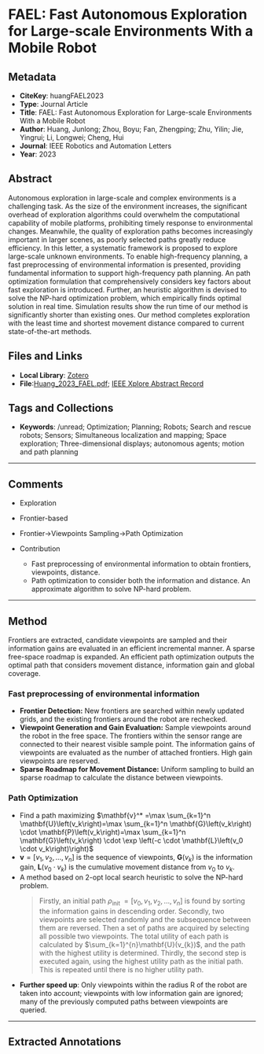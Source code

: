 # FAEL: Fast Autonomous Exploration for Large-scale Environments With a Mobile Robot

## Metadata
- **CiteKey**: huangFAEL2023
- **Type**: Journal Article
- **Title**: FAEL: Fast Autonomous Exploration for Large-scale Environments With a Mobile Robot
- **Author**: Huang, Junlong; Zhou, Boyu; Fan, Zhengping; Zhu, Yilin; Jie, Yingrui; Li, Longwei; Cheng, Hui 
- **Journal**: IEEE Robotics and Automation Letters
- **Year**: 2023 


## Abstract
Autonomous exploration in large-scale and complex environments is a challenging task. As the size of the environment increases, the significant overhead of exploration algorithms could overwhelm the computational capability of mobile platforms, prohibiting timely response to environmental changes. Meanwhile, the quality of exploration paths becomes increasingly important in larger scenes, as poorly selected paths greatly reduce efficiency. In this letter, a systematic framework is proposed to explore large-scale unknown environments. To enable high-frequency planning, a fast preprocessing of environmental information is presented, providing fundamental information to support high-frequency path planning. An path optimization formulation that comprehensively considers key factors about fast exploration is introduced. Further, an heuristic algorithm is devised to solve the NP-hard optimization problem, which empirically finds optimal solution in real time. Simulation results show the run time of our method is significantly shorter than existing ones. Our method completes exploration with the least time and shortest movement distance compared to current state-of-the-art methods.
## Files and Links
- **Local Library**: [Zotero](zotero://select/library/items/PLEDECGG)
- **File**:[Huang_2023_FAEL.pdf](zotero://open-pdf/library/items/IYUAUB3T); [IEEE Xplore Abstract Record](zotero://open-pdf/library/items/Z2SXXQSV)

## Tags and Collections
- **Keywords**: /unread; Optimization; Planning; Robots; Search and rescue robots; Sensors; Simultaneous localization and mapping; Space exploration; Three-dimensional displays; autonomous agents; motion and path planning


---

## Comments
*   Exploration
*   Frontier-based
*   Frontier->Viewpoints Sampling->Path Optimization
*   Contribution
    
    *   Fast preprocessing of environmental information to obtain frontiers, viewpoints, distance.
    *   Path optimization to consider both the information and distance. An approximate algorithm to solve NP-hard problem.


---

## Method
Frontiers are extracted, candidate viewpoints are sampled and their information gains are evaluated in an efficient incremental manner. A sparse free-space roadmap is expanded. An efficient path optimization outputs the optimal path that considers movement distance, information gain and global coverage.
### Fast preprocessing of environmental information
+ **Frontier Detection:** New frontiers are searched within newly updated grids, and the existing frontiers around the robot are rechecked.
+ **Viewpoint Generation and Gain Evaluation:** Sample viewpoints around the robot in the free space. The frontiers within the sensor range are connected to their nearest visible sample point. The information gains  of viewpoints are evaluated as the number of attached frontiers. High gain viewpoints are reserved.
+ **Sparse Roadmap for Movement Distance:** Uniform sampling to build an sparse roadmap to calculate the distance between viewpoints.
### Path Optimization
+ Find a path maximizing $\mathbf{v}^* =\max \sum_{k=1}^n \mathbf{U}\left(v_k\right)=\max \sum_{k=1}^n \mathbf{G}\left(v_k\right) \cdot \mathbf{P}\left(v_k\right)=\max \sum_{k=1}^n \mathbf{G}\left(v_k\right) \cdot \exp \left(-c \cdot \mathbf{L}\left(v_0 \cdot v_k\right)\right)$
+ $\mathbf{v}=[v_{1},v_{2},\dots,v_{n}]$ is the sequence  of viewpoints, $\mathbf{G}(v_{k})$ is the information gain, $\mathbf{L}\left(v_0 \cdot v_k\right)$ is the cumulative movement distance from $v_{0}$ to $v_{k}$.
+ A method based on 2-opt local search heuristic to solve the NP-hard problem.
  > Firstly, an initial path $\rho_{\text {init }}=\left[v_0, v_1, v_2, \ldots, v_n\right]$ is found by sorting the information gains in descending order. Secondly, two viewpoints are selected randomly and the subsequence between them are reversed. Then a set of paths are acquired by selecting all possible two viewpoints. The total utility of each path is calculated by $\sum_{k=1}^{n}\mathbf{U}(v_{k})$, and the path with the highest utility is determined. Thirdly, the second step is executed again, using the highest utility path as the initial path. This is repeated until there is no higher utility path.
+ **Further speed up**: Only viewpoints within the radius R of the robot are taken into account; viewpoints with low information gain are ignored; many of the previously computed paths between viewpoints are queried.
  

---

## Extracted Annotations
